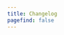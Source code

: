 ```yaml
---
title: Changelog
pagefind: false
---
```












































































